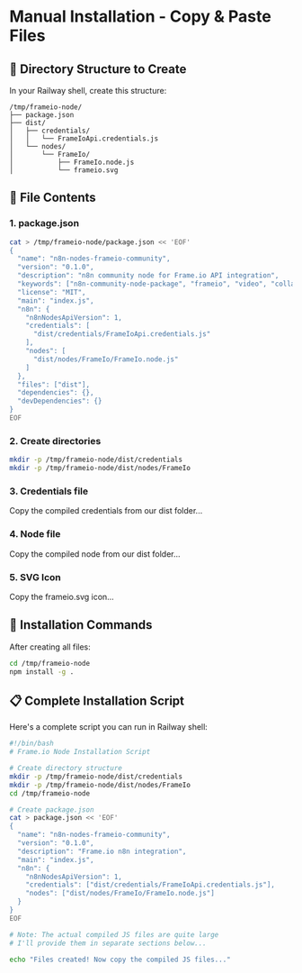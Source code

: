 # Manual Installation - Copy & Paste Files

## 📁 Directory Structure to Create

In your Railway shell, create this structure:
```
/tmp/frameio-node/
├── package.json
├── dist/
│   ├── credentials/
│   │   └── FrameIoApi.credentials.js
│   └── nodes/
│       └── FrameIo/
│           ├── FrameIo.node.js
│           └── frameio.svg
```

## 📄 File Contents

### 1. package.json
```bash
cat > /tmp/frameio-node/package.json << 'EOF'
{
  "name": "n8n-nodes-frameio-community",
  "version": "0.1.0",
  "description": "n8n community node for Frame.io API integration",
  "keywords": ["n8n-community-node-package", "frameio", "video", "collaboration"],
  "license": "MIT",
  "main": "index.js",
  "n8n": {
    "n8nNodesApiVersion": 1,
    "credentials": [
      "dist/credentials/FrameIoApi.credentials.js"
    ],
    "nodes": [
      "dist/nodes/FrameIo/FrameIo.node.js"
    ]
  },
  "files": ["dist"],
  "dependencies": {},
  "devDependencies": {}
}
EOF
```

### 2. Create directories
```bash
mkdir -p /tmp/frameio-node/dist/credentials
mkdir -p /tmp/frameio-node/dist/nodes/FrameIo
```

### 3. Credentials file
Copy the compiled credentials from our dist folder...

### 4. Node file  
Copy the compiled node from our dist folder...

### 5. SVG Icon
Copy the frameio.svg icon...

## 🚀 Installation Commands

After creating all files:
```bash
cd /tmp/frameio-node
npm install -g .
```

## 📋 Complete Installation Script

Here's a complete script you can run in Railway shell:

```bash
#!/bin/bash
# Frame.io Node Installation Script

# Create directory structure
mkdir -p /tmp/frameio-node/dist/credentials
mkdir -p /tmp/frameio-node/dist/nodes/FrameIo
cd /tmp/frameio-node

# Create package.json
cat > package.json << 'EOF'
{
  "name": "n8n-nodes-frameio-community",
  "version": "0.1.0",
  "description": "Frame.io n8n integration",
  "main": "index.js",
  "n8n": {
    "n8nNodesApiVersion": 1,
    "credentials": ["dist/credentials/FrameIoApi.credentials.js"],
    "nodes": ["dist/nodes/FrameIo/FrameIo.node.js"]
  }
}
EOF

# Note: The actual compiled JS files are quite large
# I'll provide them in separate sections below...

echo "Files created! Now copy the compiled JS files..."
```